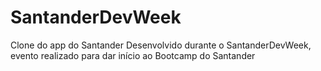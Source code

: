 # SantanderDevWeek
Clone do app do Santander Desenvolvido durante o SantanderDevWeek, evento realizado para dar início ao Bootcamp do Santander
